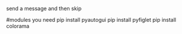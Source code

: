 send a message and then skip 

#modules you need
pip install pyautogui
pip install pyfiglet
pip install colorama
